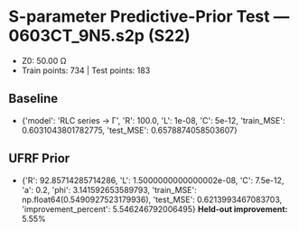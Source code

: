 # S-parameter Predictive-Prior Test — 0603CT_9N5.s2p (S22)
- Z0: 50.00 Ω
- Train points: 734  |  Test points: 183

## Baseline
- {'model': 'RLC series -> Γ', 'R': 100.0, 'L': 1e-08, 'C': 5e-12, 'train_MSE': 0.6031043801782775, 'test_MSE': 0.6578874058503607}

## UFRF Prior
- {'R': 92.85714285714286, 'L': 1.5000000000000002e-08, 'C': 7.5e-12, 'a': 0.2, 'phi': 3.141592653589793, 'train_MSE': np.float64(0.5490927523179936), 'test_MSE': 0.6213993467083703, 'improvement_percent': 5.546246792006495}
**Held-out improvement:** 5.55%